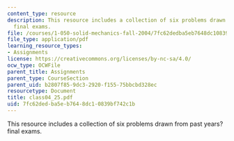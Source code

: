 ```yaml
---
content_type: resource
description: This resource includes a collection of six problems drawn from past years?
  final exams.
file: /courses/1-050-solid-mechanics-fall-2004/7fc62dedba5eb7648dc10839bf742c1b_class04_25.pdf
file_type: application/pdf
learning_resource_types:
- Assignments
license: https://creativecommons.org/licenses/by-nc-sa/4.0/
ocw_type: OCWFile
parent_title: Assignments
parent_type: CourseSection
parent_uid: b2807f85-9dc3-2920-f155-75bbcbd328ec
resourcetype: Document
title: class04_25.pdf
uid: 7fc62ded-ba5e-b764-8dc1-0839bf742c1b
---
```

This resource includes a collection of six problems drawn from past years? final exams.